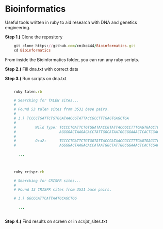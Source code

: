 # Bioinformatics
Useful tools written in ruby to aid research with DNA and genetics engineering.

**Step 1.)** Clone the repository 
```ruby
    git clone https://github.com/cmike444/Bioinformatics.git
    cd Bioinformatics
```

From inside the Bioinformatics folder, you can run any ruby scripts.

**Step 2.)** Fill dna.txt with correct data

**Step 3.)** Run scripts on dna.txt

```ruby

    ruby talen.rb

    # Searching for TALEN sites...
    #
    # Found 53 talen sites from 3531 base pairs.
    #
    # 1.) TCCCCTGATTCTGTGGATAACCGTATTACCGCCTTTGAGTGAGCTGA
    #
    #         Wild Type: TCCCCTGATTCTGTGGATAACCGTATTACCGCCTTTGAGTGAGCTGA
    #                    AGGGGACTAAGACACCTATTGGCATAATGGCGGAAACTCACTCGACT
    #
    #         Oca2:      TCCCCTGATTCTGTGGTATTACCGATAACCGCCTTTGAGTGAGCTGA
    #                    AGGGGACTAAGACACCATAATGGCTATTGGCGGAAACTCACTCGACT
    
      ...
  


    ruby crispr.rb

    # Searching for CRISPR sites...
    #
    # Found 13 CRISPR sites from 3531 base pairs.

    # 1.) GGCCGATTCATTAATGCAGCTGG
    
      ...
    

```

**Step 4.)** Find results on screen or in *script*_sites.txt